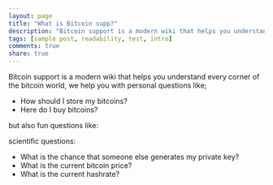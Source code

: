 ```yaml
---
layout: page
title: "What is Bitcoin supp?"
description: "Bitcoin support is a modern wiki that helps you understand every corner of the bitcoin world."
tags: [sample post, readability, test, intro]
comments: true
share: true
---
```


Bitcoin support is a modern wiki that helps you understand every corner of the bitcoin world, we help you with personal questions like;

- How should I store my bitcoins?
- Here do I buy bitcoins?

but also fun questions like:



scientific questions:

- What is the chance that someone else generates my private key?
- What is the current bitcoin price?
- What is the current hashrate?
